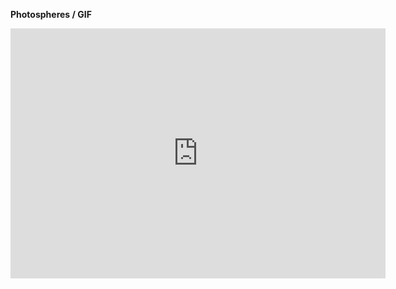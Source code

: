 **Photospheres / GIF**

<iframe width="600" height="400" allowfullscreen style="border-style:none;" src="https://cdn.pannellum.org/2.5/pannellum.htm#panorama=https%3A//raw.githubusercontent.com/steenblikrs/2021-Spring-Studio/gh-pages/students/Aguilar/ASSETS/CCCCCCCCCCCCC.jpg">

<br/>
<br/>

[![GIF1] (https://github.com/steenblikrs/2021-Spring-Studio/blob/0b2edb8e72c8b936f53df8cd350717670a793a6d/students/Aguilar/ASSETS/Feng%20Gu_A04_%231.gif?raw=true "GIF1")]()
<br/> 
[![GIF2] (https://github.com/steenblikrs/2021-Spring-Studio/blob/0b2edb8e72c8b936f53df8cd350717670a793a6d/students/Aguilar/ASSETS/Feng%20Gu_A04_%232.gif?raw=true "GIF2")]()
<br/> 
